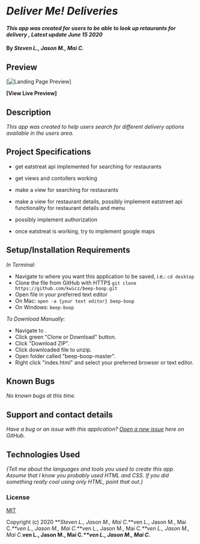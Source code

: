 # _Deliver Me! Deliveries_

#### _This app was created for users to be able to look up retaurants for delivery , Latest update June 15 2020_

#### By _**Steven L., Jason M., Mai C.**_


## Preview

[![Landing Page Preview](url-for-img)]

**[View Live Preview]**

## Description

_This app was created to help users search for different delivery options available in the users area._

## Project Specifications

* get eatstreat api implemented for searching for restaurants

* get views and contollers working

* make a view for searching for restaurants 

* make a view for restaurant details, possibly implement eatstreet api functionality for restaurant details and menu

* possibly implement authorization

* once eatstreat is working, try to implement google maps 


<!-- | Behavior | Input | Output |
|---|---|---|
|   |   |   |
|   |   |   |
|   |   |   | -->

## Setup/Installation Requirements

_In Terminal:_

* Navigate to where you want this application to be saved, i.e.:
```cd desktop```
* Clone the file from GitHub with HTTPS
```git clone https://github.com/kwicz/beep-boop.git```
* Open file in your preferred text editor
* On Mac: ```open -a {your text editor} beep-boop```
* On Windows: ```beep-boop```

_To Download Manually:_

* Navigate to .
* Click green "Clone or Download" button.
* Click "Download ZIP".
* Click downloaded file to unzip.
* Open folder called "beep-boop-master".
* Right click "index.html" and select your preferred browser or text editor.

## Known Bugs

_No known bugs at this time._

## Support and contact details

_Have a bug or an issue with this application? [Open a new issue](https://github.com/kwicz/{repo-name}/issues) here on GitHub._

## Technologies Used

_{Tell me about the languages and tools you used to create this app. Assume that I know you probably used HTML and CSS. If you did something really cool using only HTML, point that out.}_

### License

[MIT](https://choosealicense.com/licenses/mit/)

Copyright (c) 2020 **_Steven L., Jason M., Mai C._**ven L., Jason M., Mai C._**ven L., Jason M., Mai C._**ven L., Jason M., Mai C._**ven L., Jason M., Mai C._**ven L., Jason M., Mai C._**ven L., Jason M., Mai C._**
